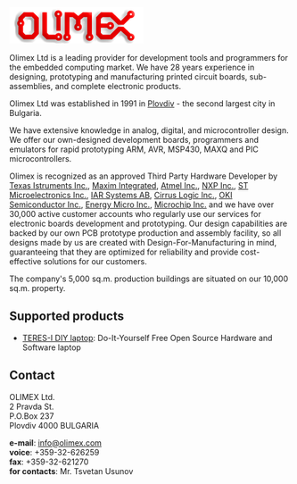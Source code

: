 [![](images/logo-olimex.png)](http://www.olimex.com)

Olimex Ltd is a leading provider for development tools and programmers for the embedded computing market.
We have 28 years experience in designing, prototyping and manufacturing printed circuit boards, sub-assemblies, and complete electronic products.

Olimex Ltd was established in 1991 in [Plovdiv](https://www.openstreetmap.org/#map=11/42.1425/24.7501) - the second largest city in Bulgaria.

We have extensive knowledge in analog, digital, and microcontroller design.
We offer our own-designed development boards, programmers and emulators for rapid prototyping ARM, AVR, MSP430, MAXQ and PIC microcontrollers.

Olimex is recognized as an approved Third Party Hardware Developer by
[Texas Istruments Inc.](http://focus.ti.com/mcu/docs/mcuthirdpartyhwswservices.tsp?sectionId=96&tabId=1471&familyId=342&toolTypeId=25),
[Maxim Integrated](http://www.maxim-ic.com/products/microcontrollers/maxq/development_tools),
[Atmel Inc.](http://www.at91.com/www/boardtoplist/index.php4?cat=8),
[NXP Inc.](https://www.nxp.com),
[ST Microelectronics Inc.](http://mcu.st.com/mcu/modules.php?name=Content&pa=showpage&pid=78),
[IAR Systems AB](http://www.iar.se/p4839/p4839_eng.php),
[Cirrus Logic Inc.](http://www.cirrus.com/en/products/thirdparty/detail/TPC4.html),
[OKI Semiconductor Inc.](http://www2.okisemi.com/site/productscatalog/armsolutions/DevBoards.html),
[Energy Micro Inc.](http://www.energymicro.com/tools/third-party-development-kits),
[Microchip Inc.](http://www.microchip.com/stellent/idcplg?IdcService=SS_GET_PAGE&nodeId=1926&type=1&label=O)
and we have over 30,000 active customer accounts who regularly use our services for electronic boards development and prototyping.
Our design capabilities are backed by our own PCB prototype production and assembly facility, so all designs made by us are created with Design-For-Manufacturing in mind, guaranteeing that they are optimized for reliability and provide cost-effective solutions for our customers.

The company's 5,000 sq.m. production buildings are situated on our 10,000 sq.m. property.

## Supported products

- [TERES-I DIY laptop](products/TERES-I/Overview.md): Do-It-Yourself Free Open Source Hardware and Software laptop

## Contact

OLIMEX Ltd.<br>
2 Pravda St.<br>
P.O.Box 237<br>
Plovdiv 4000 BULGARIA


**e-mail**: [info@olimex.com](mailto:info@olimex.com)<br>
**voice**: +359-32-626259<br>
**fax**: +359-32-621270<br>
**for contacts**: Mr. Tsvetan Usunov
